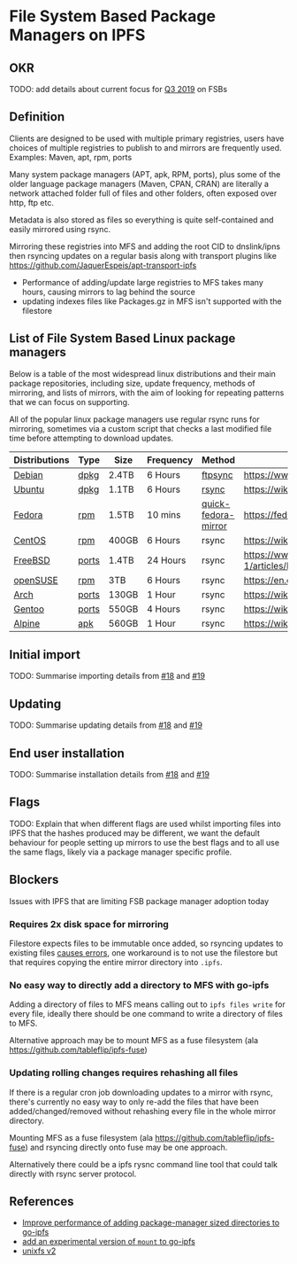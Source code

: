# File System Based Package Managers on IPFS

## OKR

TODO: add details about current focus for [Q3 2019](https://github.com/ipfs/package-managers/issues/69) on FSBs

## Definition

Clients are designed to be used with multiple primary registries, users have choices of multiple registries to publish to and mirrors are frequently used. Examples: Maven, apt, rpm, ports

Many system package managers (APT, apk, RPM, ports), plus some of the older language package managers (Maven, CPAN, CRAN) are literally a network attached folder full of files and other folders, often exposed over http, ftp etc.

Metadata is also stored as files so everything is quite self-contained and easily mirrored using rsync.

Mirroring these registries into MFS and adding the root CID to dnslink/ipns then rsyncing updates on a regular basis along with transport plugins like https://github.com/JaquerEspeis/apt-transport-ipfs

- Performance of adding/update large registries to MFS takes many hours, causing mirrors to lag behind the source
- updating indexes files like Packages.gz in MFS isn't supported with the filestore

## List of File System Based Linux package managers

Below is a table of the most widespread linux distributions and their main package repositories, including size, update frequency, methods of mirroring, and lists of mirrors, with the aim of looking for repeating patterns that we can focus on supporting.

All of the popular linux package managers use regular rsync runs for mirroring, sometimes via a custom script that checks a last modified file time before attempting to download updates.

| Distributions                                                       | Type                                  | Size  | Frequency | Method                                                                            | Docs                                                                        |
|---------------------------------------------------------------------|---------------------------------------|-------|-----------|-----------------------------------------------------------------------------------|-----------------------------------------------------------------------------|
| [Debian](https://www.debian.org/mirror/list)                        | [dpkg](../package-managers/dpkg.md)   | 2.4TB | 6 Hours   | [ftpsync](https://salsa.debian.org/mirror-team/archvsync/blob/master/bin/ftpsync) | https://www.debian.org/mirror/ftpmirror                                     |
| [Ubuntu](https://launchpad.net/ubuntu/+archivemirrors)              | [dpkg](../package-managers/dpkg.md)   | 1.1TB | 6 Hours   | [rsync](https://wiki.ubuntu.com/Mirrors/Scripts)                                  | https://wiki.ubuntu.com/Mirrors                                             |
| [Fedora](https://admin.fedoraproject.org/mirrormanager/)            | [rpm](../package-managers/rpm.md)     | 1.5TB | 10 mins   | [quick-fedora-mirror](https://pagure.io/quick-fedora-mirror)                      | https://fedoraproject.org/wiki/Infrastructure/Mirroring                     |
| [CentOS](https://www.centos.org/download/mirrors/)                  | [rpm](../package-managers/rpm.md)     | 400GB | 6 Hours   | rsync                                                                             | https://wiki.centos.org/HowTos/CreatePublicMirrors                          |
| [FreeBSD](https://www.freebsd.org/doc/handbook/eresources-web.html) | [ports](../package-managers/ports.md) | 1.4TB | 24 Hours  | rsync                                                                             | https://www.freebsd.org/doc/en_US.ISO8859-1/articles/hubs/mirror-howto.html |
| [openSUSE](https://mirrors.opensuse.org/)                           | [rpm](../package-managers/rpm.md)     | 3TB   | 6 Hours   | rsync                                                                             | https://en.opensuse.org/openSUSE:Mirror_howto                               |
| [Arch](https://www.archlinux.org/mirrorlist/all/)                   | [ports](../package-managers/ports.md) | 130GB | 1 Hour    | rsync                                                                             | https://wiki.archlinux.org/index.php/Mirrors                                |
| [Gentoo](https://www.gentoo.org/support/rsync-mirrors/)             | [ports](../package-managers/ports.md) | 550GB | 4 Hours   | rsync                                                                             | https://wiki.gentoo.org/wiki/Project:Infrastructure/Mirrors/Source          |
| [Alpine](https://mirrors.alpinelinux.org/)                          | [apk](../package-managers/apk.md)     | 560GB | 1 Hour    | rsync                                                                             | https://wiki.alpinelinux.org/wiki/How_to_setup_a_Alpine_Linux_mirror        |

## Initial import

TODO: Summarise importing details from [#18](https://github.com/ipfs/package-managers/issues/18) and [#19](https://github.com/ipfs/package-managers/issues/19)

## Updating

TODO: Summarise updating details from [#18](https://github.com/ipfs/package-managers/issues/18) and [#19](https://github.com/ipfs/package-managers/issues/19)

## End user installation

TODO: Summarise installation details from [#18](https://github.com/ipfs/package-managers/issues/18) and [#19](https://github.com/ipfs/package-managers/issues/19)

## Flags

TODO: Explain that when different flags are used whilst importing files into IPFS that the hashes produced may be different, we want the default behaviour for people setting up mirrors to use the best flags and to all use the same flags, likely via a package manager specific profile.

## Blockers

Issues with IPFS that are limiting FSB package manager adoption today

### Requires 2x disk space for mirroring

Filestore expects files to be immutable once added, so rsyncing updates to existing files [causes errors](https://github.com/protocol/package-managers/issues/18#issuecomment-471365124), one workaround is to not use the filestore but that requires copying the entire mirror directory into `.ipfs`.

### No easy way to directly add a directory to MFS with go-ipfs

Adding a directory of files to MFS means calling out to `ipfs files write` for every file, ideally there should be one command to write a directory of files to MFS.

Alternative approach may be to mount MFS as a fuse filesystem (ala https://github.com/tableflip/ipfs-fuse)

### Updating rolling changes requires rehashing all files

If there is a regular cron job downloading updates to a mirror with rsync, there's currently no easy way to only re-add the files that have been added/changed/removed without rehashing every file in the whole mirror directory.

Mounting MFS as a fuse filesystem (ala https://github.com/tableflip/ipfs-fuse) and rsyncing directly onto fuse may be one approach.

Alternatively there could be a ipfs rysnc command line tool that could talk directly with rsync server protocol.

## References

- [Improve performance of adding package-manager sized directories to go-ipfs](https://github.com/ipfs/package-managers/issues/77)
- [add an experimental version of `mount` to go-ipfs](https://github.com/ipfs/package-managers/issues/74)
- [unixfs v2](https://github.com/ipfs/roadmap/issues/19)
